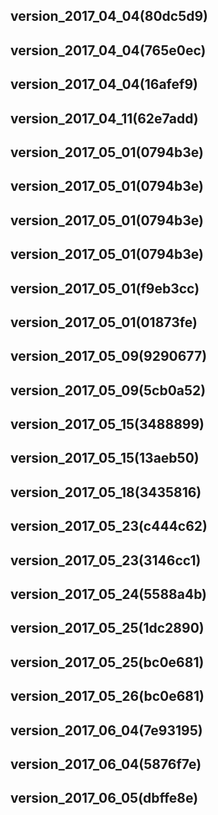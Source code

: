 ## version_2017_04_04(80dc5d9)
## version_2017_04_04(765e0ec)
## version_2017_04_04(16afef9)
## version_2017_04_11(62e7add)
## version_2017_05_01(0794b3e)
## version_2017_05_01(0794b3e)
## version_2017_05_01(0794b3e)
## version_2017_05_01(0794b3e)
## version_2017_05_01(f9eb3cc)
## version_2017_05_01(01873fe)
## version_2017_05_09(9290677)
## version_2017_05_09(5cb0a52)
## version_2017_05_15(3488899)
## version_2017_05_15(13aeb50)
## version_2017_05_18(3435816)
## version_2017_05_23(c444c62)
## version_2017_05_23(3146cc1)
## version_2017_05_24(5588a4b)
## version_2017_05_25(1dc2890)
## version_2017_05_25(bc0e681)
## version_2017_05_26(bc0e681)
## version_2017_06_04(7e93195)
## version_2017_06_04(5876f7e)
## version_2017_06_05(dbffe8e)
